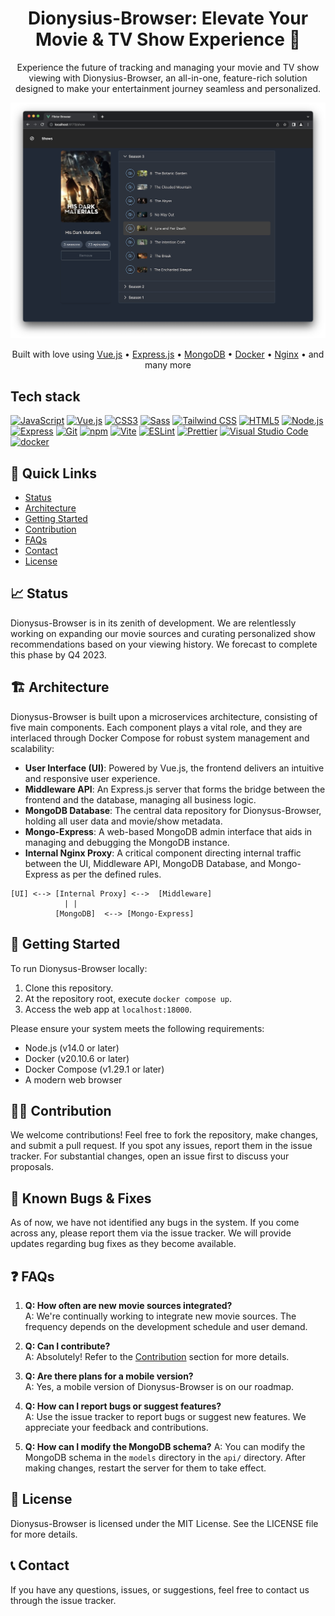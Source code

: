 <div align="center">

# Dionysius-Browser: Elevate Your Movie & TV Show Experience 🍿

Experience the future of tracking and managing your movie and TV show viewing with Dionysius-Browser, an all-in-one, feature-rich solution designed to make your entertainment journey seamless and personalized.

![Dionysius-Browser Interface](screenshots/home.png)

</div>

<p align="center">
  Built with love using
  <a href="https://vuejs.org/">Vue.js</a> •
  <a href="https://expressjs.com/">Express.js</a> •
  <a href="https://www.mongodb.com/">MongoDB</a> •
  <a href="https://www.docker.com/">Docker</a> •
  <a href="https://nginx.org/">Nginx</a> •
  and many more
</p>

## Tech stack

<a href="https://developer.mozilla.org/en-US/docs/Web/JavaScript" title="JavaScript"><img src="https://github.com/get-icon/geticon/raw/master/icons/javascript.svg" alt="JavaScript" width="21px" height="21px"></a>
<a href="https://vuejs.org/" title="Vue.js"><img src="https://github.com/get-icon/geticon/raw/master/icons/vue.svg" alt="Vue.js" width="21px" height="21px"></a>
<a href="https://www.w3.org/TR/CSS/" title="CSS3"><img src="https://github.com/get-icon/geticon/raw/master/icons/css-3.svg" alt="CSS3" width="21px" height="21px"></a>
<a href="https://sass-lang.com/" title="Sass"><img src="https://github.com/get-icon/geticon/raw/master/icons/sass.svg" alt="Sass" width="21px" height="21px"></a>
<a href="https://tailwindcss.com/" title="Tailwind CSS"><img src="https://github.com/get-icon/geticon/raw/master/icons/tailwindcss-icon.svg" alt="Tailwind CSS" width="21px" height="21px"></a>
<a href="https://www.w3.org/TR/html5/" title="HTML5"><img src="https://github.com/get-icon/geticon/raw/master/icons/html-5.svg" alt="HTML5" width="21px" height="21px"></a>
<a href="https://nodejs.org/" title="Node.js"><img src="https://github.com/get-icon/geticon/raw/master/icons/nodejs-icon.svg" alt="Node.js" width="21px" height="21px"></a>
<a href="https://expressjs.com/" title="Express"><img src="https://github.com/get-icon/geticon/raw/master/icons/express.svg" alt="Express" width="21px" height="21px"></a>
<a href="https://git-scm.com/" title="Git"><img src="https://github.com/get-icon/geticon/raw/master/icons/git-icon.svg" alt="Git" width="21px" height="21px"></a>
<a href="https://www.npmjs.com/" title="npm"><img src="https://github.com/get-icon/geticon/raw/master/icons/npm.svg" alt="npm" width="21px" height="21px"></a>
<a href="https://vitejs.dev/" title="Vite"><img src="https://github.com/get-icon/geticon/raw/master/icons/vite.svg" alt="Vite" width="21px" height="21px"></a>
<a href="https://eslint.org/" title="ESLint"><img src="https://github.com/get-icon/geticon/raw/master/icons/eslint.svg" alt="ESLint" width="21px" height="21px"></a>
<a href="https://prettier.io/" title="Prettier"><img src="https://github.com/get-icon/geticon/raw/master/icons/prettier.svg" alt="Prettier" width="21px" height="21px"></a>
<a href="https://code.visualstudio.com/" title="Visual Studio Code"><img src="https://github.com/get-icon/geticon/raw/master/icons/visual-studio-code.svg" alt="Visual Studio Code" width="21px" height="21px"></a>
<a href="https://www.docker.com/" title="docker"><img src="https://github.com/get-icon/geticon/raw/master/icons/docker-icon.svg" alt="docker" width="21px" height="21px"></a>

## 🚀 Quick Links

- [Status](#-status)
- [Architecture](#-architecture)
- [Getting Started](#-getting-started)
- [Contribution](#-contribution)
- [FAQs](#-faqs)
- [Contact](#-contact)
- [License](#-license)

## 📈 Status

Dionysus-Browser is in its zenith of development. We are relentlessly working on expanding our movie sources and curating personalized show recommendations based on your viewing history. We forecast to complete this phase by Q4 2023.

## 🏗️ Architecture

Dionysus-Browser is built upon a microservices architecture, consisting of five main components. Each component plays a vital role, and they are interlaced through Docker Compose for robust system management and scalability:

- **User Interface (UI)**: Powered by Vue.js, the frontend delivers an intuitive and responsive user experience.
- **Middleware API**: An Express.js server that forms the bridge between the frontend and the database, managing all business logic.
- **MongoDB Database**: The central data repository for Dionysus-Browser, holding all user data and movie/show metadata.
- **Mongo-Express**: A web-based MongoDB admin interface that aids in managing and debugging the MongoDB instance.
- **Internal Nginx Proxy**: A critical component directing internal traffic between the UI, Middleware API, MongoDB Database, and Mongo-Express as per the defined rules.

```
[UI] <--> [Internal Proxy] <-->  [Middleware]
            | |
          [MongoDB]  <--> [Mongo-Express]
```

## 🚀 Getting Started

To run Dionysus-Browser locally:

1. Clone this repository.
2. At the repository root, execute `docker compose up`.
3. Access the web app at `localhost:18000`.

Please ensure your system meets the following requirements:

- Node.js (v14.0 or later)
- Docker (v20.10.6 or later)
- Docker Compose (v1.29.1 or later)
- A modern web browser

## 👩‍💻 Contribution

We welcome contributions! Feel free to fork the repository, make changes, and submit a pull request. If you spot any issues, report them in the issue tracker. For substantial changes, open an issue first to discuss your proposals.

## 🐞 Known Bugs & Fixes

As of now, we have not identified any bugs in the system. If you come across any, please report them via the issue tracker. We will provide updates regarding bug fixes as they become available.

## ❓ FAQs

1. **Q: How often are new movie sources integrated?**  
   A: We're continually working to integrate new movie sources. The frequency depends on the development schedule and user demand.

2. **Q: Can I contribute?**  
   A: Absolutely! Refer to the [Contribution](#-contribution) section for more details.

3. **Q: Are there plans for a mobile version?**  
   A: Yes, a mobile version of Dionysus-Browser is on our roadmap.

4. **Q: How can I report bugs or suggest features?**  
   A: Use the issue tracker to report bugs or suggest new features. We appreciate your feedback and contributions.

5. **Q: How can I modify the MongoDB schema?**
   A: You can modify the MongoDB schema in the `models` directory in the `api/` directory. After making changes, restart the server for them to take effect.

## 📜 License

Dionysus-Browser is licensed under the MIT License. See the LICENSE file for more details.

## 📞 Contact

If you have any questions, issues, or suggestions, feel free to contact us through the issue tracker.
